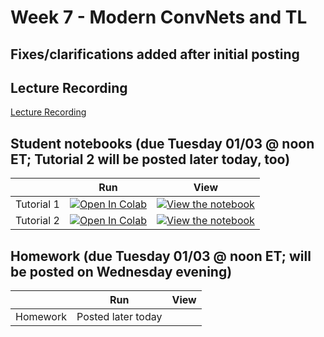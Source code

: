 # Week 7 - Modern ConvNets and TL

## Fixes/clarifications added after initial posting

## Lecture Recording

[Lecture Recording](https://www.youtube.com/watch?v=JG30EZJhSxQ)

## Student notebooks (due Tuesday 01/03 @ noon ET; Tutorial 2 will be posted later today, too)

|   | Run | View |
| - | --- | ---- |
| Tutorial 1 | [![Open In Colab](https://colab.research.google.com/assets/colab-badge.svg)](https://colab.research.google.com/github/CIS-522/course-content/blob/main/W07_ModernConvNets_TL/students/CIS_522_W7D1_Tutorial_–_Student_Version.ipynb) | [![View the notebook](https://img.shields.io/badge/render-nbviewer-orange.svg)](https://nbviewer.jupyter.org/github/CIS-522/course-content/blob/main/W07_ModernConvNets_TL/students/CIS_522_W7D1_Tutorial_–_Student_Version.ipynb?flush_cache=true) |
| Tutorial 2 | [![Open In Colab](https://colab.research.google.com/assets/colab-badge.svg)](https://colab.research.google.com/github/CIS-522/course-content/blob/main/W07_ModernConvNets_TL/students/CIS_522_W7D2_Tutorial_–_Student_Version.ipynb) | [![View the notebook](https://img.shields.io/badge/render-nbviewer-orange.svg)](https://nbviewer.jupyter.org/github/CIS-522/course-content/blob/main/W07_ModernConvNets_TL/students/CIS_522_W7D2_Tutorial_–_Student_Version.ipynb?flush_cache=true) |


## Homework (due Tuesday 01/03 @ noon ET; will be posted on Wednesday evening)
|   | Run | View |
| - | --- | ---- |
| Homework | Posted later today | |

